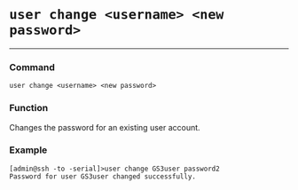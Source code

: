 # `user change <username> <new password>`

---

### Command
`user change <username> <new password>`

### Function

Changes the password for an existing user account.

### Example
```
[admin@ssh -to -serial]>user change GS3user password2
Password for user GS3user changed successfully.
```
